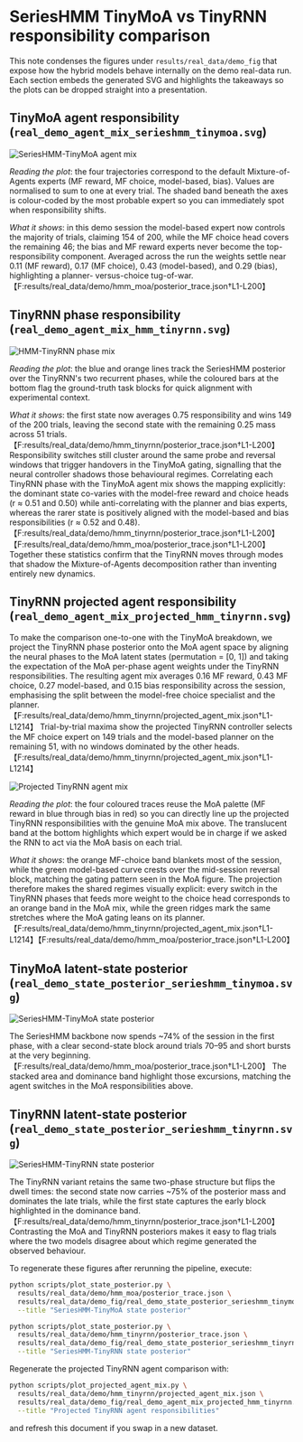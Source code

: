 # SeriesHMM TinyMoA vs TinyRNN responsibility comparison

This note condenses the figures under `results/real_data/demo_fig` that expose how
the hybrid models behave internally on the demo real-data run. Each section embeds
the generated SVG and highlights the takeaways so the plots can be dropped straight
into a presentation.

## TinyMoA agent responsibility (`real_demo_agent_mix_serieshmm_tinymoa.svg`)

![SeriesHMM-TinyMoA agent mix](./demo_fig/real_demo_agent_mix_serieshmm_tinymoa.svg)

*Reading the plot*: the four trajectories correspond to the default Mixture-of-Agents
experts (MF reward, MF choice, model-based, bias). Values are normalised to sum to
one at every trial. The shaded band beneath the axes is colour-coded by the most
probable expert so you can immediately spot when responsibility shifts.

*What it shows*: in this demo session the model-based expert now controls the
majority of trials, claiming 154 of 200, while the MF choice head covers the
remaining 46; the bias and MF reward experts never become the top-responsibility
component. Averaged across the run the weights settle near 0.11 (MF reward),
0.17 (MF choice), 0.43 (model-based), and 0.29 (bias), highlighting a planner-
versus-choice tug-of-war.【F:results/real_data/demo/hmm_moa/posterior_trace.json†L1-L200】

## TinyRNN phase responsibility (`real_demo_agent_mix_hmm_tinyrnn.svg`)

![HMM-TinyRNN phase mix](./demo_fig/real_demo_agent_mix_hmm_tinyrnn.svg)

*Reading the plot*: the blue and orange lines track the SeriesHMM posterior over
the TinyRNN's two recurrent phases, while the coloured bars at the bottom flag the
ground-truth task blocks for quick alignment with experimental context.

*What it shows*: the first state now averages 0.75 responsibility and wins 149 of
the 200 trials, leaving the second state with the remaining 0.25 mass across 51
trials.【F:results/real_data/demo/hmm_tinyrnn/posterior_trace.json†L1-L200】
Responsibility switches still cluster around the same probe and reversal windows
that trigger handovers in the TinyMoA gating, signalling that the neural
controller shadows those behavioural regimes. Correlating each TinyRNN phase with
the TinyMoA agent mix shows the mapping explicitly: the dominant state co-varies
with the model-free reward and choice heads (r ≈ 0.51 and 0.50) while
anti-correlating with the planner and bias experts, whereas the rarer state is
positively aligned with the model-based and bias responsibilities (r ≈ 0.52 and
0.48).【F:results/real_data/demo/hmm_tinyrnn/posterior_trace.json†L1-L200】【F:results/real_data/demo/hmm_moa/posterior_trace.json†L1-L200】
Together these statistics confirm that the TinyRNN moves through modes that
shadow the Mixture-of-Agents decomposition rather than inventing entirely new
dynamics.

## TinyRNN projected agent responsibility (`real_demo_agent_mix_projected_hmm_tinyrnn.svg`)

To make the comparison one-to-one with the TinyMoA breakdown, we project the
TinyRNN phase posterior onto the MoA agent space by aligning the neural phases to
the MoA latent states (permutation = [0, 1]) and taking the expectation of the
MoA per-phase agent weights under the TinyRNN responsibilities. The resulting
agent mix averages 0.16 MF reward, 0.43 MF choice, 0.27 model-based, and 0.15
bias responsibility across the session, emphasising the split between the
model-free choice specialist and the planner.【F:results/real_data/demo/hmm_tinyrnn/projected_agent_mix.json†L1-L1214】
Trial-by-trial maxima show the projected TinyRNN controller selects the MF choice
expert on 149 trials and the model-based planner on the remaining 51, with no
windows dominated by the other heads.【F:results/real_data/demo/hmm_tinyrnn/projected_agent_mix.json†L1-L1214】

![Projected TinyRNN agent mix](demo_fig/real_demo_agent_mix_projected_hmm_tinyrnn.svg)

*Reading the plot*: the four coloured traces reuse the MoA palette (MF reward in
blue through bias in red) so you can directly line up the projected TinyRNN
responsibilities with the genuine MoA mix above. The translucent band at the
bottom highlights which expert would be in charge if we asked the RNN to act via
the MoA basis on each trial.

*What it shows*: the orange MF-choice band blankets most of the session, while
the green model-based curve crests over the mid-session reversal block, matching
the gating pattern seen in the MoA figure. The projection therefore makes the
shared regimes visually explicit: every switch in the TinyRNN phases that feeds
more weight to the choice head corresponds to an orange band in the MoA mix,
while the green ridges mark the same stretches where the MoA gating leans on its
planner.【F:results/real_data/demo/hmm_tinyrnn/projected_agent_mix.json†L1-L1214】【F:results/real_data/demo/hmm_moa/posterior_trace.json†L1-L200】

## TinyMoA latent-state posterior (`real_demo_state_posterior_serieshmm_tinymoa.svg`)

![SeriesHMM-TinyMoA state posterior](./demo_fig/real_demo_state_posterior_serieshmm_tinymoa.svg)

The SeriesHMM backbone now spends ~74% of the session in the first phase, with a
clear second-state block around trials 70–95 and short bursts at the very
beginning.【F:results/real_data/demo/hmm_moa/posterior_trace.json†L1-L200】 The
stacked area and dominance band highlight those excursions, matching the agent
switches in the MoA responsibilities above.

## TinyRNN latent-state posterior (`real_demo_state_posterior_serieshmm_tinyrnn.svg`)

![SeriesHMM-TinyRNN state posterior](./demo_fig/real_demo_state_posterior_serieshmm_tinyrnn.svg)

The TinyRNN variant retains the same two-phase structure but flips the dwell
times: the second state now carries ~75% of the posterior mass and dominates the
late trials, while the first state captures the early block highlighted in the
dominance band.【F:results/real_data/demo/hmm_tinyrnn/posterior_trace.json†L1-L200】
Contrasting the MoA and TinyRNN posteriors makes it easy to flag trials where
the two models disagree about which regime generated the observed behaviour.

To regenerate these figures after rerunning the pipeline, execute:

```bash
python scripts/plot_state_posterior.py \
  results/real_data/demo/hmm_moa/posterior_trace.json \
  results/real_data/demo_fig/real_demo_state_posterior_serieshmm_tinymoa.svg \
  --title "SeriesHMM-TinyMoA state posterior"

python scripts/plot_state_posterior.py \
  results/real_data/demo/hmm_tinyrnn/posterior_trace.json \
  results/real_data/demo_fig/real_demo_state_posterior_serieshmm_tinyrnn.svg \
  --title "SeriesHMM-TinyRNN state posterior"
```

Regenerate the projected TinyRNN agent comparison with:

```bash
python scripts/plot_projected_agent_mix.py \
  results/real_data/demo/hmm_tinyrnn/projected_agent_mix.json \
  results/real_data/demo_fig/real_demo_agent_mix_projected_hmm_tinyrnn.svg \
  --title "Projected TinyRNN agent responsibilities"
```

and refresh this document if you swap in a new dataset.
